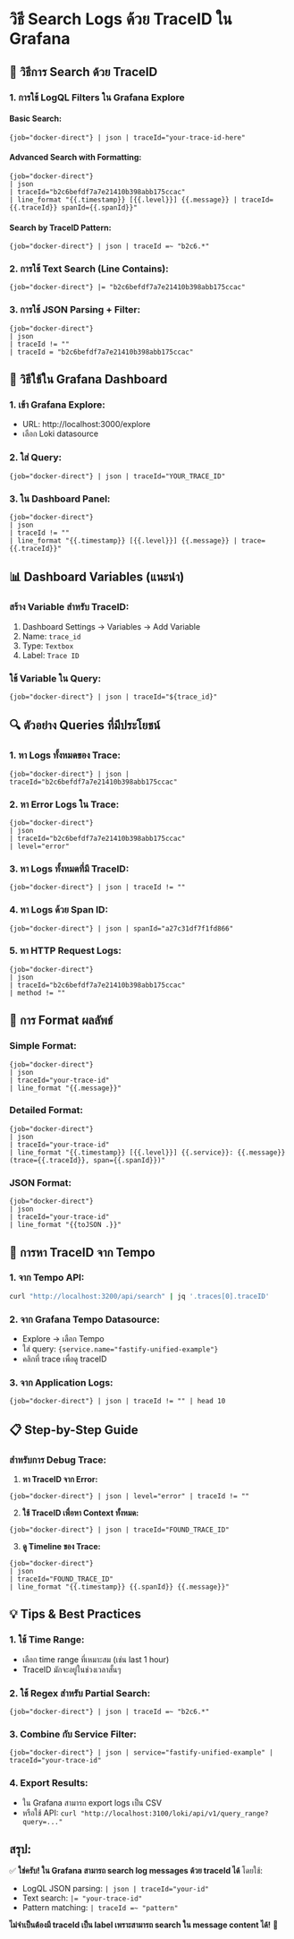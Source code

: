 # วิธี Search Logs ด้วย TraceID ใน Grafana

## 🎯 วิธีการ Search ด้วย TraceID

### 1. การใช้ LogQL Filters ใน Grafana Explore

#### Basic Search:
```logql
{job="docker-direct"} | json | traceId="your-trace-id-here"
```

#### Advanced Search with Formatting:
```logql
{job="docker-direct"} 
| json 
| traceId="b2c6befdf7a7e21410b398abb175ccac" 
| line_format "{{.timestamp}} [{{.level}}] {{.message}} | traceId={{.traceId}} spanId={{.spanId}}"
```

#### Search by TraceID Pattern:
```logql
{job="docker-direct"} | json | traceId =~ "b2c6.*"
```

### 2. การใช้ Text Search (Line Contains):
```logql
{job="docker-direct"} |= "b2c6befdf7a7e21410b398abb175ccac"
```

### 3. การใช้ JSON Parsing + Filter:
```logql
{job="docker-direct"} 
| json 
| traceId != "" 
| traceId = "b2c6befdf7a7e21410b398abb175ccac"
```

## 🚀 วิธีใช้ใน Grafana Dashboard

### 1. เข้า Grafana Explore:
- URL: http://localhost:3000/explore
- เลือก Loki datasource

### 2. ใส่ Query:
```logql
{job="docker-direct"} | json | traceId="YOUR_TRACE_ID"
```

### 3. ใน Dashboard Panel:
```logql
{job="docker-direct"} 
| json 
| traceId != "" 
| line_format "{{.timestamp}} [{{.level}}] {{.message}} | trace={{.traceId}}"
```

## 📊 Dashboard Variables (แนะนำ)

### สร้าง Variable สำหรับ TraceID:
1. Dashboard Settings → Variables → Add Variable
2. Name: `trace_id`
3. Type: `Textbox`
4. Label: `Trace ID`

### ใช้ Variable ใน Query:
```logql
{job="docker-direct"} | json | traceId="${trace_id}"
```

## 🔍 ตัวอย่าง Queries ที่มีประโยชน์

### 1. หา Logs ทั้งหมดของ Trace:
```logql
{job="docker-direct"} | json | traceId="b2c6befdf7a7e21410b398abb175ccac"
```

### 2. หา Error Logs ใน Trace:
```logql
{job="docker-direct"} 
| json 
| traceId="b2c6befdf7a7e21410b398abb175ccac" 
| level="error"
```

### 3. หา Logs ทั้งหมดที่มี TraceID:
```logql
{job="docker-direct"} | json | traceId != ""
```

### 4. หา Logs ด้วย Span ID:
```logql
{job="docker-direct"} | json | spanId="a27c31df7f1fd866"
```

### 5. หา HTTP Request Logs:
```logql
{job="docker-direct"} 
| json 
| traceId="b2c6befdf7a7e21410b398abb175ccac" 
| method != ""
```

## 🎨 การ Format ผลลัพธ์

### Simple Format:
```logql
{job="docker-direct"} 
| json 
| traceId="your-trace-id" 
| line_format "{{.message}}"
```

### Detailed Format:
```logql
{job="docker-direct"} 
| json 
| traceId="your-trace-id" 
| line_format "{{.timestamp}} [{{.level}}] {{.service}}: {{.message}} (trace={{.traceId}}, span={{.spanId}})"
```

### JSON Format:
```logql
{job="docker-direct"} 
| json 
| traceId="your-trace-id" 
| line_format "{{toJSON .}}"
```

## 🔧 การหา TraceID จาก Tempo

### 1. จาก Tempo API:
```bash
curl "http://localhost:3200/api/search" | jq '.traces[0].traceID'
```

### 2. จาก Grafana Tempo Datasource:
- Explore → เลือก Tempo
- ใส่ query: `{service.name="fastify-unified-example"}`
- คลิกที่ trace เพื่อดู traceID

### 3. จาก Application Logs:
```logql
{job="docker-direct"} | json | traceId != "" | head 10
```

## 📋 Step-by-Step Guide

### สำหรับการ Debug Trace:

1. **หา TraceID จาก Error:**
```logql
{job="docker-direct"} | json | level="error" | traceId != ""
```

2. **ใช้ TraceID เพื่อหา Context ทั้งหมด:**
```logql
{job="docker-direct"} | json | traceId="FOUND_TRACE_ID"
```

3. **ดู Timeline ของ Trace:**
```logql
{job="docker-direct"} 
| json 
| traceId="FOUND_TRACE_ID" 
| line_format "{{.timestamp}} {{.spanId}} {{.message}}"
```

## 💡 Tips & Best Practices

### 1. ใช้ Time Range:
- เลือก time range ที่เหมาะสม (เช่น last 1 hour)
- TraceID มักจะอยู่ในช่วงเวลาสั้นๆ

### 2. ใช้ Regex สำหรับ Partial Search:
```logql
{job="docker-direct"} | json | traceId =~ "b2c6.*"
```

### 3. Combine กับ Service Filter:
```logql
{job="docker-direct"} | json | service="fastify-unified-example" | traceId="your-trace-id"
```

### 4. Export Results:
- ใน Grafana สามารถ export logs เป็น CSV
- หรือใช้ API: `curl "http://localhost:3100/loki/api/v1/query_range?query=..."`

## สรุป:
✅ **ใช่ครับ! ใน Grafana สามารถ search log messages ด้วย traceId ได้** โดยใช้:
- LogQL JSON parsing: `| json | traceId="your-id"`
- Text search: `|= "your-trace-id"`
- Pattern matching: `| traceId =~ "pattern"`

**ไม่จำเป็นต้องมี traceId เป็น label เพราะสามารถ search ใน message content ได้!** 🎯

